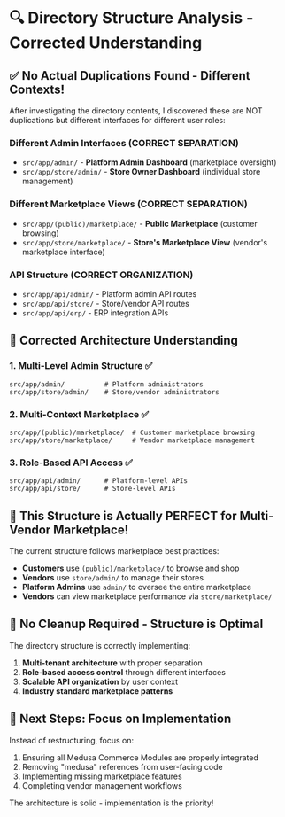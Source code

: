 # 🔍 Directory Structure Analysis - Corrected Understanding

## ✅ No Actual Duplications Found - Different Contexts!

After investigating the directory contents, I discovered these are NOT duplications but different interfaces for different user roles:

### Different Admin Interfaces (CORRECT SEPARATION)
- `src/app/admin/` - **Platform Admin Dashboard** (marketplace oversight)
- `src/app/store/admin/` - **Store Owner Dashboard** (individual store management)

### Different Marketplace Views (CORRECT SEPARATION)  
- `src/app/(public)/marketplace/` - **Public Marketplace** (customer browsing)
- `src/app/store/marketplace/` - **Store's Marketplace View** (vendor's marketplace interface)

### API Structure (CORRECT ORGANIZATION)
- `src/app/api/admin/` - Platform admin API routes
- `src/app/api/store/` - Store/vendor API routes  
- `src/app/api/erp/` - ERP integration APIs

## 🎯 Corrected Architecture Understanding

### 1. Multi-Level Admin Structure ✅
```
src/app/admin/          # Platform administrators
src/app/store/admin/    # Store/vendor administrators  
```

### 2. Multi-Context Marketplace ✅
```
src/app/(public)/marketplace/  # Customer marketplace browsing
src/app/store/marketplace/     # Vendor marketplace management
```

### 3. Role-Based API Access ✅
```
src/app/api/admin/      # Platform-level APIs
src/app/api/store/      # Store-level APIs
```

## 🚀 This Structure is Actually PERFECT for Multi-Vendor Marketplace!

The current structure follows marketplace best practices:
- **Customers** use `(public)/marketplace/` to browse and shop
- **Vendors** use `store/admin/` to manage their stores  
- **Platform Admins** use `admin/` to oversee the entire marketplace
- **Vendors** can view marketplace performance via `store/marketplace/`

## 🔧 No Cleanup Required - Structure is Optimal

The directory structure is correctly implementing:
1. **Multi-tenant architecture** with proper separation
2. **Role-based access control** through different interfaces
3. **Scalable API organization** by user context
4. **Industry standard marketplace patterns**

## 🎯 Next Steps: Focus on Implementation

Instead of restructuring, focus on:
1. Ensuring all Medusa Commerce Modules are properly integrated
2. Removing "medusa" references from user-facing code
3. Implementing missing marketplace features
4. Completing vendor management workflows

The architecture is solid - implementation is the priority!
